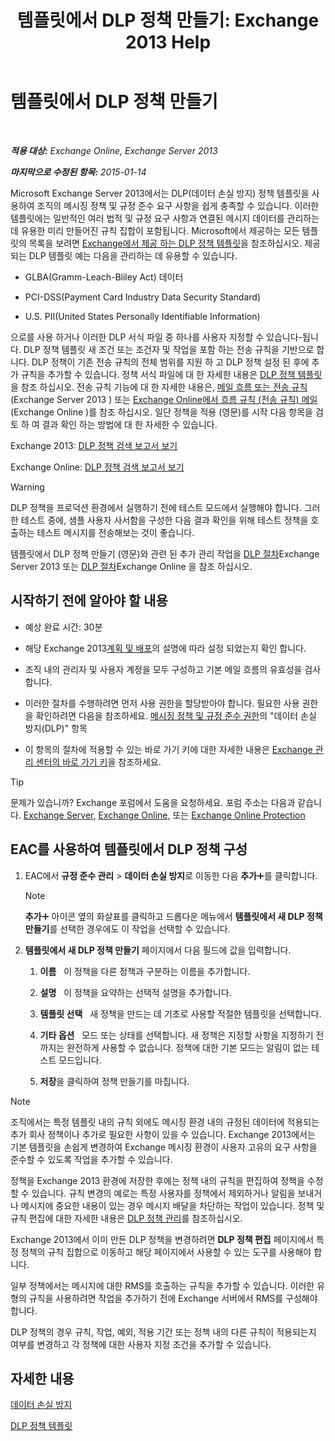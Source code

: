 ﻿---
title: '템플릿에서 DLP 정책 만들기: Exchange 2013 Help'
TOCTitle: 템플릿에서 DLP 정책 만들기
ms:assetid: 4432ef8b-6108-48d3-b2af-43ef5b40d2bc
ms:mtpsurl: https://technet.microsoft.com/ko-kr/library/JJ150515(v=EXCHG.150)
ms:contentKeyID: 50482208
ms.date: 05/22/2018
mtps_version: v=EXCHG.150
ms.translationtype: MT
---

# 템플릿에서 DLP 정책 만들기

 

_**적용 대상:** Exchange Online, Exchange Server 2013_

_**마지막으로 수정된 항목:** 2015-01-14_

Microsoft Exchange Server 2013에서는 DLP(데이터 손실 방지) 정책 템플릿을 사용하여 조직의 메시징 정책 및 규정 준수 요구 사항을 쉽게 충족할 수 있습니다. 이러한 템플릿에는 일반적인 여러 법적 및 규정 요구 사항과 연결된 메시지 데이터를 관리하는 데 유용한 미리 만들어진 규칙 집합이 포함됩니다. Microsoft에서 제공하는 모든 템플릿의 목록을 보려면 [Exchange에서 제공 하는 DLP 정책 템플릿](dlp-policy-templates-supplied-in-exchange-exchange-2013-help.md)을 참조하십시오. 제공되는 DLP 템플릿 예는 다음을 관리하는 데 유용할 수 있습니다.

  - GLBA(Gramm-Leach-Bliley Act) 데이터

  - PCI-DSS(Payment Card Industry Data Security Standard)

  - U.S. PII(United States Personally Identifiable Information)

으로를 사용 하거나 이러한 DLP 서식 파일 중 하나를 사용자 지정할 수 있습니다-됩니다. DLP 정책 템플릿 새 조건 또는 조건자 및 작업을 포함 하는 전송 규칙을 기반으로 합니다. DLP 정책이 기존 전송 규칙의 전체 범위를 지원 하 고 DLP 정책 설정 된 후에 추가 규칙을 추가할 수 있습니다. 정책 서식 파일에 대 한 자세한 내용은 [DLP 정책 템플릿](dlp-policy-templates-exchange-2013-help.md)을 참조 하십시오. 전송 규칙 기능에 대 한 자세한 내용은, [메일 흐름 또는 전송 규칙](mail-flow-rules-transport-rules-in-exchange-2013-exchange-2013-help.md) (Exchange Server 2013 ) 또는 [Exchange Online에서 흐름 규칙 (전송 규칙) 메일](https://technet.microsoft.com/ko-kr/library/jj919238\(v=exchg.150\)) (Exchange Online )를 참조 하십시오. 일단 정책을 적용 (영문)를 시작 다음 항목을 검토 하 여 결과 확인 하는 방법에 대 한 자세한 수 있습니다.

Exchange 2013: [DLP 정책 검색 보고서 보기](view-dlp-policy-detection-reports-exchange-2013-help.md)

Exchange Online: [DLP 정책 검색 보고서 보기](https://technet.microsoft.com/ko-kr/library/dn904484\(v=exchg.150\))


> [!WARNING]
> DLP 정책을 프로덕션 환경에서 실행하기 전에 테스트 모드에서 실행해야 합니다. 그러한 테스트 중에, 샘플 사용자 사서함을 구성한 다음 결과 확인을 위해 테스트 정책을 호출하는 테스트 메시지를 전송해보는 것이 좋습니다.



템플릿에서 DLP 정책 만들기 (영문)와 관련 된 추가 관리 작업을 [DLP 절차](dlp-procedures-exchange-2013-help.md)Exchange Server 2013 또는 [DLP 절차](https://technet.microsoft.com/ko-kr/library/jj938003\(v=exchg.150\))Exchange Online 을 참조 하십시오.

## 시작하기 전에 알아야 할 내용

  - 예상 완료 시간: 30분

  - 해당 Exchange 2013[계획 및 배포](planning-and-deployment-for-exchange-2013-installation-instructions.md)의 설명에 따라 설정 되었는지 확인 합니다.

  - 조직 내의 관리자 및 사용자 계정을 모두 구성하고 기본 메일 흐름의 유효성을 검사합니다.

  - 이러한 절차를 수행하려면 먼저 사용 권한을 할당받아야 합니다. 필요한 사용 권한을 확인하려면 다음을 참조하세요. [메시징 정책 및 규정 준수 권한](messaging-policy-and-compliance-permissions-exchange-2013-help.md)의 "데이터 손실 방지(DLP)" 항목

  - 이 항목의 절차에 적용할 수 있는 바로 가기 키에 대한 자세한 내용은 [Exchange 관리 센터의 바로 가기 키](keyboard-shortcuts-in-the-exchange-admin-center-exchange-online-protection-help.md)을 참조하세요.


> [!TIP]
> 문제가 있습니까? Exchange 포럼에서 도움을 요청하세요. 포럼 주소는 다음과 같습니다. <A href="https://go.microsoft.com/fwlink/p/?linkid=60612">Exchange Server</A>, <A href="https://go.microsoft.com/fwlink/p/?linkid=267542">Exchange Online</A>, 또는 <A href="https://go.microsoft.com/fwlink/p/?linkid=285351">Exchange Online Protection</A>



## EAC를 사용하여 템플릿에서 DLP 정책 구성

1.  EAC에서 **규정 준수 관리** \> **데이터 손실 방지**로 이동한 다음 **추가**![아이콘 추가](images/JJ218640.c1e75329-d6d7-4073-a27d-498590bbb558(EXCHG.150).gif "아이콘 추가")를 클릭합니다.
    

    > [!NOTE]
    > <STRONG>추가</STRONG><IMG title="아이콘 추가" alt="아이콘 추가" src="images/JJ218640.c1e75329-d6d7-4073-a27d-498590bbb558(EXCHG.150).gif"> 아이콘 옆의 화살표를 클릭하고 드롭다운 메뉴에서 <STRONG>템플릿에서 새 DLP 정책 만들기</STRONG>를 선택한 경우에도 이 작업을 선택할 수 있습니다.



2.  **템플릿에서 새 DLP 정책 만들기** 페이지에서 다음 필드에 값을 입력합니다.
    
    1.  **이름**   이 정책을 다른 정책과 구분하는 이름을 추가합니다.
    
    2.  **설명**   이 정책을 요약하는 선택적 설명을 추가합니다.
    
    3.  **템플릿 선택**   새 정책을 만드는 데 기초로 사용할 적절한 템플릿을 선택합니다.
    
    4.  **기타 옵션**   모드 또는 상태를 선택합니다. 새 정책은 지정할 사항을 지정하기 전까지는 완전하게 사용할 수 없습니다. 정책에 대한 기본 모드는 알림이 없는 테스트 모드입니다.
    
    5.  **저장**을 클릭하여 정책 만들기를 마칩니다.


> [!NOTE]
> 조직에서는 특정 템플릿 내의 규칙 외에도 메시징 환경 내의 규정된 데이터에 적용되는 추가 회사 정책이나 추가로 필요한 사항이 있을 수 있습니다. Exchange 2013에서는 기본 템플릿을 손쉽게 변경하여 Exchange 메시징 환경이 사용자 고유의 요구 사항을 준수할 수 있도록 작업을 추가할 수 있습니다.



정책을 Exchange 2013 환경에 저장한 후에는 정책 내의 규칙을 편집하여 정책을 수정할 수 있습니다. 규칙 변경의 예로는 특정 사용자를 정책에서 제외하거나 알림을 보내거나 메시지에 중요한 내용이 있는 경우 메시지 배달을 차단하는 작업이 있습니다. 정책 및 규칙 편집에 대한 자세한 내용은 [DLP 정책 관리](manage-dlp-policies-exchange-2013-help.md)를 참조하십시오.

Exchange 2013에서 이미 만든 DLP 정책을 변경하려면 **DLP 정책 편집** 페이지에서 특정 정책의 규칙 집합으로 이동하고 해당 페이지에서 사용할 수 있는 도구를 사용해야 합니다.

일부 정책에서는 메시지에 대한 RMS를 호출하는 규칙을 추가할 수 있습니다. 이러한 유형의 규칙을 사용하려면 작업을 추가하기 전에 Exchange 서버에서 RMS를 구성해야 합니다.

DLP 정책의 경우 규칙, 작업, 예외, 적용 기간 또는 정책 내의 다른 규칙이 적용되는지 여부를 변경하고 각 정책에 대한 사용자 지정 조건을 추가할 수 있습니다.

## 자세한 내용

[데이터 손실 방지](technical-overview-of-dlp-data-loss-prevention-in-exchange.md)

[DLP 정책 템플릿](dlp-policy-templates-exchange-2013-help.md)

